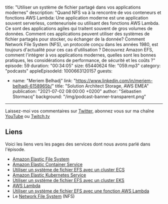 title: "Utiliser un système de fichier partagé dans vos applications modernes"
description: "Quand NFS va à la rencontre de vos conteneurs et fonctions AWS Lambda: Une application moderne est une application souvent serverless, conteneurisée ou utilisant des fonctions AWS Lambda. Ce sont des applications agiles qui traitent souvent de gros volumes de données.  Comment ces applications peuvent utiliser des systèmes de fichier partagés pour stocker, ou échanger de la donnée? Comment Network File System (NFS), un protocole conçu dans les années 1980, est toujours d'actualité pour ces cas d'utilisation ?  Découvrez Amazon EFS, comment l'intégrer à vos applications modernes, quelles sont les bonnes pratiques, les considérations de performance, de sécurité et les coûts ?"
episode: 59
duration: "00:34:05"
size: 65440624
file: "059.mp3"
category: "podcasts"
appleEpisodeId: 1000663120157
guests:
  - name: "Meriem Belhadj"
    link: "https://www.linkedin.com/in/meriem-belhadj-6158965b/"
    title: "Solution Architect Storage, AWS EMEA"
publication: "2021-07-02 08:00:00 +0200"
author: "Sébastien Stormacq"
background: "/img/podcast-banner-transparent.png"
---

Laissez-moi vos commentaires sur [Twitter](https://twitter.com/sebsto), abonnez vous sur ma chaîne [YouTube](https://www.youtube.com/sebsto) ou [Twitch.tv](https://www.twitch.tv/sebAWS)

## Liens

Voici les liens vers les pages des services dont nous avons parlé dans l'épisode.

- [Amazon Elastic File System](https://aws.amazon.com/efs/)
- [Amazon Elastic Container Service](https://aws.amazon.com/ecs/?whats-new-cards.sort-by=item.additionalFields.postDateTime&whats-new-cards.sort-order=desc&ecs-blogs.sort-by=item.additionalFields.createdDate&ecs-blogs.sort-order=desc)
- [Utiliser un système de fichier EFS avec un cluster ECS](https://docs.aws.amazon.com/AmazonECS/latest/developerguide/tutorial-efs-volumes.html)
- [Amazon Elastic Kubernetes Service](https://aws.amazon.com/eks/?whats-new-cards.sort-by=item.additionalFields.postDateTime&whats-new-cards.sort-order=desc&eks-blogs.sort-by=item.additionalFields.createdDate&eks-blogs.sort-order=desc) 
- [Utiliser un système de fichier EFS avec un cluster EKS](https://docs.aws.amazon.com/eks/latest/userguide/efs-csi.html)
- [AWS Lambda](https://aws.amazon.com/lambda/) 
- [Utiliser un système de fichier EFS avec une fonction AWS Lambda](https://docs.aws.amazon.com/lambda/latest/dg/configuration-filesystem.html)
- Le [Network File System](https://en.wikipedia.org/wiki/Network_File_System) (NFS)
